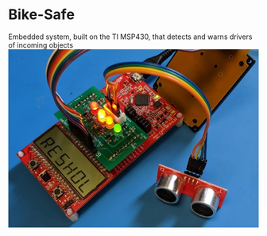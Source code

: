 # Bike-Safe
Embedded system, built on the TI MSP430, that detects and warns drivers of incoming objects
![Project Image](Project.jpg)
